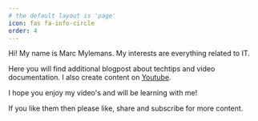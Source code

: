 ```yaml
---
# the default layout is 'page'
icon: fas fa-info-circle
order: 4
---
```


Hi! My name is Marc Mylemans. My interests are everything related to IT.

Here you will find additional blogpost about techtips and video documentation.  I also create content on [Youtube](https://www.youtube.com/@marcmylemans).

I hope you enjoy my video's and will be learning with me!

If you like them then please like, share and subscribe for more content.
